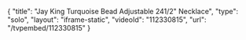 {
    "title": "Jay King Turquoise Bead Adjustable 241\/2\" Necklace",
    "type": "solo",
    "layout": "iframe-static",
    "videoId": "112330815",
    "url": "\/tvpembed\/112330815"
}